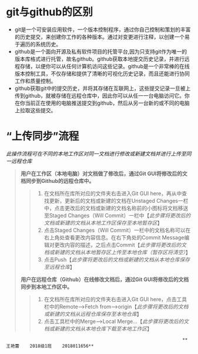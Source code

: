 # git与github的区别
* git是一个可安装应用软件，一个版本控制程序，通过你自己控制和策划的丰富的历史提交，来创建你工作的各种版本。通过对变更进行注释，以创建一个易于遍历的系统历史。
* github是一个面向开源及私有软件项目的托管平台,因为只支持git作为唯一的版本库格式进行托管，故名github。github获取本地提交历史记录，并进行远程存储，以便你可以从任何计算机访问这些记录。github是一个非常棒的在线版本控制工具，不仅存储和提供了清晰的可视化历史记录，而且还能进行协同工作和质量控制。
* github获取git中的提交历史，并将其存储在互联网上，这些提交记录一旦被上传到github，就被存储在远程仓库中，因此你可以从任一一台电脑访问它。你在你当前正在使用的电脑推送提交到github，然后从另一台新的或不同的电脑上拉取这些提交。
# “上传同步”流程
*此操作流程可在不同的本地工作区对同一文档进行修改或新建文档并进行上传至同一远程仓库*
> **用户在工作区（本地电脑）对文档做了修改后，通过Git GUI将修改后的文档同步到Github的远程仓库中。**
>> 1. 在文档所在库所对应的文件夹右击进入Git GUI here，再从中查找更新，更新后的文档或新建的文档在Unstaged Changes一栏中，点击更改后的文档或新建的文档名称前的小图标将文档移送至Staged Changes（Will Commit）一栏中【*此步骤将更改后的文档或新建的文档从本地工作区保存至本地暂存区*】
>> 2. 点击Staged Changes（Will Commit）一栏中的文档名称可以在右上角处查看更改内容信息。在右下角处的Commit Message编辑对更改内容的描述，之后点击Commit【*此步骤将更改后的文档或新建的文档从本地暂存区上传至本地仓库（暂存区将清空）*】
>> 3. 点击Push【*此步骤将更改后的文档或新建的文档从本地仓库保存至远程仓库*】
> 
> **用户在远程仓库（Github）在线修改文档后，通过Git GUI将修改后的文档同步到本地工作区中。**
>> 1. 在文档所在库所对应的文件夹右击进入Git GUI here，点击工具栏中的Remote-->Fetch from-->origin【*此步骤将更改后的文档或新建的文档从远程仓库保存至本地仓库*】
>> 2. 点击工具栏中的Merge-->Local Merge...【*此步骤将更改后的文档或新建的文档从本地仓库下载至本地工作区*】
> 
                                                                       **王艳蕾    2018级1班    2018011656**
